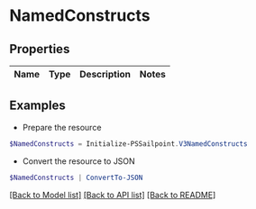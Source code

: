 # NamedConstructs
## Properties

Name | Type | Description | Notes
------------ | ------------- | ------------- | -------------

## Examples

- Prepare the resource
```powershell
$NamedConstructs = Initialize-PSSailpoint.V3NamedConstructs 
```

- Convert the resource to JSON
```powershell
$NamedConstructs | ConvertTo-JSON
```

[[Back to Model list]](../README.md#documentation-for-models) [[Back to API list]](../README.md#documentation-for-api-endpoints) [[Back to README]](../README.md)

